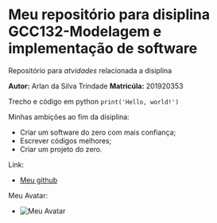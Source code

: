 # Meu repositório para disiplina GCC132-Modelagem e implementação de software
Repositório para *atvidades* relacionada a disiplina

**Autor:** Arlan da Silva Trindade **Matricúla:** 201920353

Trecho e código em python `print('Hello, world!')`

Minhas ambições ao fim da disiplina:
* Criar um software do zero com mais confiança;
* Escrever códigos melhores;
* Criar um projeto do zero.

Link:
* [Meu github](https://github.com/ArlanTR)

Meu Avatar:
* ![Meu Avatar](https://avatars.githubusercontent.com/u/76694229?s=400&u=110df1f2a37f59d07fb57d1552fa24c53e752338&v=4)
